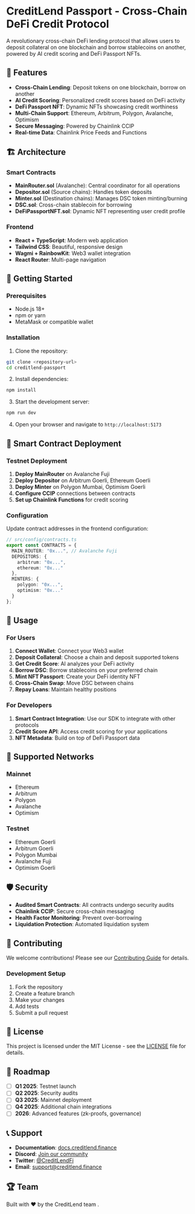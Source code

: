 # CreditLend Passport - Cross-Chain DeFi Credit Protocol

A revolutionary cross-chain DeFi lending protocol that allows users to deposit collateral on one blockchain and borrow stablecoins on another, powered by AI credit scoring and DeFi Passport NFTs.

## 🌟 Features

- **Cross-Chain Lending**: Deposit tokens on one blockchain, borrow on another
- **AI Credit Scoring**: Personalized credit scores based on DeFi activity
- **DeFi Passport NFT**: Dynamic NFTs showcasing credit worthiness
- **Multi-Chain Support**: Ethereum, Arbitrum, Polygon, Avalanche, Optimism
- **Secure Messaging**: Powered by Chainlink CCIP
- **Real-time Data**: Chainlink Price Feeds and Functions

## 🏗️ Architecture

### Smart Contracts

- **MainRouter.sol** (Avalanche): Central coordinator for all operations
- **Depositor.sol** (Source chains): Handles token deposits
- **Minter.sol** (Destination chains): Manages DSC token minting/burning
- **DSC.sol**: Cross-chain stablecoin for borrowing
- **DeFiPassportNFT.sol**: Dynamic NFT representing user credit profile

### Frontend

- **React + TypeScript**: Modern web application
- **Tailwind CSS**: Beautiful, responsive design
- **Wagmi + RainbowKit**: Web3 wallet integration
- **React Router**: Multi-page navigation

## 🚀 Getting Started

### Prerequisites

- Node.js 18+
- npm or yarn
- MetaMask or compatible wallet

### Installation

1. Clone the repository:
```bash
git clone <repository-url>
cd creditlend-passport
```

2. Install dependencies:
```bash
npm install
```

3. Start the development server:
```bash
npm run dev
```

4. Open your browser and navigate to `http://localhost:5173`

## 🔧 Smart Contract Deployment

### Testnet Deployment

1. **Deploy MainRouter** on Avalanche Fuji
2. **Deploy Depositor** on Arbitrum Goerli, Ethereum Goerli
3. **Deploy Minter** on Polygon Mumbai, Optimism Goerli
4. **Configure CCIP** connections between contracts
5. **Set up Chainlink Functions** for credit scoring

### Configuration

Update contract addresses in the frontend configuration:

```typescript
// src/config/contracts.ts
export const CONTRACTS = {
  MAIN_ROUTER: "0x...", // Avalanche Fuji
  DEPOSITORS: {
    arbitrum: "0x...",
    ethereum: "0x..."
  },
  MINTERS: {
    polygon: "0x...",
    optimism: "0x..."
  }
};
```

## 📱 Usage

### For Users

1. **Connect Wallet**: Connect your Web3 wallet
2. **Deposit Collateral**: Choose a chain and deposit supported tokens
3. **Get Credit Score**: AI analyzes your DeFi activity
4. **Borrow DSC**: Borrow stablecoins on your preferred chain
5. **Mint NFT Passport**: Create your DeFi identity NFT
6. **Cross-Chain Swap**: Move DSC between chains
7. **Repay Loans**: Maintain healthy positions

### For Developers

1. **Smart Contract Integration**: Use our SDK to integrate with other protocols
2. **Credit Score API**: Access credit scoring for your applications
3. **NFT Metadata**: Build on top of DeFi Passport data

## 🔗 Supported Networks

### Mainnet
- Ethereum
- Arbitrum
- Polygon
- Avalanche
- Optimism

### Testnet
- Ethereum Goerli
- Arbitrum Goerli
- Polygon Mumbai
- Avalanche Fuji
- Optimism Goerli

## 🛡️ Security

- **Audited Smart Contracts**: All contracts undergo security audits
- **Chainlink CCIP**: Secure cross-chain messaging
- **Health Factor Monitoring**: Prevent over-borrowing
- **Liquidation Protection**: Automated liquidation system

## 🤝 Contributing

We welcome contributions! Please see our [Contributing Guide](CONTRIBUTING.md) for details.

### Development Setup

1. Fork the repository
2. Create a feature branch
3. Make your changes
4. Add tests
5. Submit a pull request

## 📄 License

This project is licensed under the MIT License - see the [LICENSE](LICENSE) file for details.

## 🔮 Roadmap

- [ ] **Q1 2025**: Testnet launch
- [ ] **Q2 2025**: Security audits
- [ ] **Q3 2025**: Mainnet deployment
- [ ] **Q4 2025**: Additional chain integrations
- [ ] **2026**: Advanced features (zk-proofs, governance)

## 📞 Support

- **Documentation**: [docs.creditlend.finance](https://docs.creditlend.finance)
- **Discord**: [Join our community](https://discord.gg/creditlend)
- **Twitter**: [@CreditLendFi](https://twitter.com/CreditLendFi)
- **Email**: support@creditlend.finance

## 🏆 Team

Built with ❤️ by the CreditLend team .
